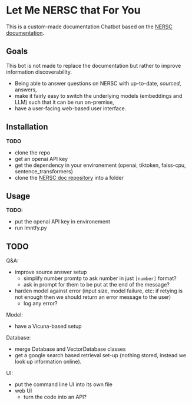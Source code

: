 # Let Me NERSC that For You

This is a custom-made documentation Chatbot based on the [NERSC documentation](https://docs.nersc.gov/).

## Goals

This bot is not made to replace the documentation but rather to improve information discoverability.

* Being able to answer questions on NERSC with up-to-date, *sourced*, answers,
* make it fairly easy to switch the underlying models (embeddings and LLM) such that it can be run on-premise,
* have a user-facing web-based user interface.

## Installation

**TODO**
- clone the repo
- get an openai API key
- get the dependency in your environement (openai, tiktoken, faiss-cpu, sentence_transformers)
- clone the [NERSC doc repository](https://gitlab.com/NERSC/nersc.gitlab.io/-/tree/main/docs) into a folder

## Usage

**TODO:**
- put the openai API key in environement
- run lmntfy.py

## TODO

Q&A:
- improve source answer setup
  - simplify number promtp to ask number in just `[number]` format?
  - ask in prompt for them to be put at the end of the message?
- harden model against error (input size, model failure, etc: if retying is not enough then we should return an error message to the user)
  - log any error?

Model:
- have a Vicuna-based setup

Database:
- merge Database and VectorDatabase classes
- get a google search based retrieval set-up (nothing stored, instead we look up information online).

UI:
- put the command line UI into its own file
- web UI
  - turn the code into an API?
